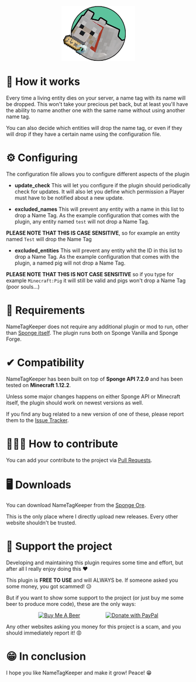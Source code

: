 <p align="center"><img align="center" width=40% height=40% src="logo.png"/></p> 

# 🔧 How it works
Every time a living entity dies on your server, a name tag with its name will be dropped. This
won't take your precious pet back, but at least you'll have the ability to name another one with the same name
without using another name tag.

You can also decide which entities will drop the name tag, or even if they will drop if they have 
a certain name using the configuration file.

# ⚙ Configuring

The configuration file allows you to configure different aspects of the plugin

- **update_check** This will let you configure if the plugin should periodically check for updates.
It will also let you define which permission a Player must have to be notified about a new update.

- **excluded_names** This will prevent any entity with a name in this list to drop a Name Tag.
As the example configuration that comes with the plugin, any entity named `test` will not drop a Name Tag.

**PLEASE NOTE THAT THIS IS CASE SENSITIVE**, so for example an entity named `Test` will drop the Name Tag

- **excluded_entities** This will prevent any entity whit the ID in this list to drop a Name Tag.
As the example configuration that comes with the plugin, a named pig will not drop a Name Tag.

**PLEASE NOTE THAT THIS IS NOT CASE SENSITIVE** so if you type for example `Minecraft:Pig` it will still
be valid and pigs won't drop a Name Tag (poor souls...)

# 📜 Requirements
NameTagKeeper does not require any additional plugin or mod to run, other than [Sponge itself](https://www.spongepowered.org/downloads/). 
The plugin runs both on Sponge Vanilla and Sponge Forge.

# ✔ Compatibility
NameTagKeeper has been built on top of **Sponge API 7.2.0** and has been tested on **Minecraft 1.12.2**.

Unless some major changes happens on either Sponge API or Minecraft itself, the plugin should work on newest versions as well.

If you find any bug related to a new version of one of these, please report them to the [Issue Tracker](https://github.com/JimiIT92/NameTagKeeper/issues).

# 👨🏼‍💻 How to contribute
You can add your contribute to the project via [Pull Requests](https://github.com/JimiIT92/NameTagKeeper/pulls).

# 🖥 Downloads

You can download NameTagKeeper from the [Sponge Ore](https://ore.spongepowered.org/Francesco_Jimi/Name-Tag-Keeper/versions).

This is the only place where I directly upload new releases. Every other website shouldn't be trusted.

# 🍺 Support the project
Developing and maintaining this plugin requires some time and effort, but after all I really enjoy doing this ❤

This plugin is **FREE TO USE** and will ALWAYS be. If someone asked you some money, you got scammed! 😥 

But if you want to show some support to the project (or just buy me some beer to produce more code), these are the only ways:


<p align="center"><a href="https://www.buymeacoffee.com/JimiIT92" target="_blank"><img src="https://cdn.buymeacoffee.com/buttons/default-orange.png" width=330 height=75 alt="Buy Me A Beer"></a>&emsp;&emsp;&emsp;&emsp;&emsp;<a href="https://www.paypal.com/cgi-bin/webscr?cmd=_s-xclick&hosted_button_id=26VTWV4CY282S" target="_blank"><img src="https://upload.wikimedia.org/wikipedia/commons/thumb/3/39/PayPal_logo.svg/1280px-PayPal_logo.svg.png" width=330 height=75 alt="Donate with PayPal"></a></p>

Any other websites asking you money for this project is a scam, and you should immediately report it! 😡

# 😁 In conclusion

I hope you like NameTagKeeper and make it grow! Peace! 😁

